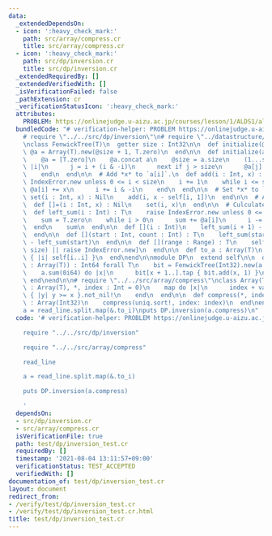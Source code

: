 ```yaml
---
data:
  _extendedDependsOn:
  - icon: ':heavy_check_mark:'
    path: src/array/compress.cr
    title: src/array/compress.cr
  - icon: ':heavy_check_mark:'
    path: src/dp/inversion.cr
    title: src/dp/inversion.cr
  _extendedRequiredBy: []
  _extendedVerifiedWith: []
  _isVerificationFailed: false
  _pathExtension: cr
  _verificationStatusIcon: ':heavy_check_mark:'
  attributes:
    PROBLEM: https://onlinejudge.u-aizu.ac.jp/courses/lesson/1/ALDS1/all/ALDS1_5_D
  bundledCode: "# verification-helper: PROBLEM https://onlinejudge.u-aizu.ac.jp/courses/lesson/1/ALDS1/all/ALDS1_5_D\n\
    # require \"../../src/dp/inversion\"\n# require \"../datastructure/fenwick_tree\"\
    \nclass FenwickTree(T)\n  getter size : Int32\n\n  def initialize(@size)\n   \
    \ @a = Array(T).new(@size + 1, T.zero)\n  end\n\n  def initialize(a : Array(T))\n\
    \    @a = [T.zero]\n    @a.concat a\n    @size = a.size\n    (1...size).each do\
    \ |i|\n      j = i + (i & -i)\n      next if j > size\n      @a[j] += @a[i]\n\
    \    end\n  end\n\n  # Add *x* to `a[i]`.\n  def add(i : Int, x) : Nil\n    raise\
    \ IndexError.new unless 0 <= i < size\n    i += 1\n    while i <= size\n     \
    \ @a[i] += x\n      i += i & -i\n    end\n  end\n\n  # Set *x* to `a[i]`.\n  def\
    \ set(i : Int, x) : Nil\n    add(i, x - self[i, 1])\n  end\n\n  # Alias for `set`\n\
    \  def []=(i : Int, x) : Nil\n    set(i, x)\n  end\n\n  # Culculates sum of `a[0...i]`.\n\
    \  def left_sum(i : Int) : T\n    raise IndexError.new unless 0 <= i <= size\n\
    \    sum = T.zero\n    while i > 0\n      sum += @a[i]\n      i -= i & -i\n  \
    \  end\n    sum\n  end\n\n  def [](i : Int)\n    left_sum(i + 1) - left_sum(i)\n\
    \  end\n\n  def [](start : Int, count : Int) : T\n    left_sum(start + count)\
    \ - left_sum(start)\n  end\n\n  def [](range : Range) : T\n    self[*Indexable.range_to_index_and_count(range,\
    \ size) || raise IndexError.new]\n  end\n\n  def to_a : Array(T)\n    (0...size).map\
    \ { |i| self[i..i] }\n  end\nend\n\nmodule DP\n  extend self\n\n  def inversion(a\
    \ : Array(T)) : Int64 forall T\n    bit = FenwickTree(Int32).new(a.max + 1)\n\
    \    a.sum(0i64) do |x|\n      bit[x + 1..].tap { bit.add(x, 1) }\n    end\n \
    \ end\nend\n\n# require \"../../src/array/compress\"\nclass Array(T)\n  def compress(values\
    \ : Array(T), *, index : Int = 0)\n    map do |x|\n      index + values.bsearch_index\
    \ { |y| y >= x }.not_nil!\n    end\n  end\n\n  def compress(*, index : Int = 0)\
    \ : Array(Int32)\n    compress(uniq.sort!, index: index)\n  end\nend\n\nread_line\n\
    a = read_line.split.map(&.to_i)\nputs DP.inversion(a.compress)\n"
  code: '# verification-helper: PROBLEM https://onlinejudge.u-aizu.ac.jp/courses/lesson/1/ALDS1/all/ALDS1_5_D

    require "../../src/dp/inversion"

    require "../../src/array/compress"

    read_line

    a = read_line.split.map(&.to_i)

    puts DP.inversion(a.compress)

    '
  dependsOn:
  - src/dp/inversion.cr
  - src/array/compress.cr
  isVerificationFile: true
  path: test/dp/inversion_test.cr
  requiredBy: []
  timestamp: '2021-08-04 13:11:57+09:00'
  verificationStatus: TEST_ACCEPTED
  verifiedWith: []
documentation_of: test/dp/inversion_test.cr
layout: document
redirect_from:
- /verify/test/dp/inversion_test.cr
- /verify/test/dp/inversion_test.cr.html
title: test/dp/inversion_test.cr
---
```

